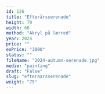 ```yaml
---
id: 126
title: "Efterårsserenade"
height: 70
width: 60
method: "Akryl på lærred"
year: 2024
price: ""
exPrice: "3800"
status: ""
fileName: "2024-autumn-serenade.jpg"
medie: "painting"
draft: "False"
slug: "efteraarsserenade"
weight: "75"
---
```

